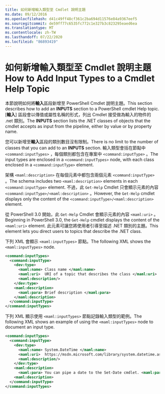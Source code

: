 ```yaml
---
title: 如何新增輸入類型至 Cmdlet 說明主題
ms.date: 09/12/2016
ms.openlocfilehash: d41c49ff48cf361c2ba694d11576e84a9367eef5
ms.sourcegitcommit: de59ff77c6535fc772c1e327b3c823295eaed6ea
ms.translationtype: MT
ms.contentlocale: zh-TW
ms.lasthandoff: 07/22/2020
ms.locfileid: "86893419"
---
```

# <a name="how-to-add-input-types-to-a-cmdlet-help-topic"></a><span data-ttu-id="0b40b-102">如何新增輸入類型至 Cmdlet 說明主題</span><span class="sxs-lookup"><span data-stu-id="0b40b-102">How to Add Input Types to a Cmdlet Help Topic</span></span>

<span data-ttu-id="0b40b-103">本節說明如何將**輸入**區段新增至 PowerShell Cmdlet 說明主題。</span><span class="sxs-lookup"><span data-stu-id="0b40b-103">This section describes how to add an **INPUTS** section to a PowerShell cmdlet Help topic.</span></span> <span data-ttu-id="0b40b-104">[**輸入**] 區段會以傳值或屬性名稱的形式，列出 Cmdlet 接受做為輸入的物件的 .net 類別。</span><span class="sxs-lookup"><span data-stu-id="0b40b-104">The **INPUTS** section lists the .NET classes of objects that the cmdlet accepts as input from the pipeline, either by value or by property name.</span></span>

<span data-ttu-id="0b40b-105">您可以新增至**輸入**區段的類別數目沒有限制。</span><span class="sxs-lookup"><span data-stu-id="0b40b-105">There is no limit to the number of classes that you can add to an **INPUTS** section.</span></span> <span data-ttu-id="0b40b-106">輸入類型會括在節點中 `<command:inputTypes>` ，每個類別都包含在專案中 `<command:inputType>` 。</span><span class="sxs-lookup"><span data-stu-id="0b40b-106">The input types are enclosed in a `<command:inputTypes>` node, with each class enclosed in a `<command:inputType>` element.</span></span>

<span data-ttu-id="0b40b-107">架構 `<maml:description>` 在每個元素中都包含兩個元素 `<command:inputType>` 。</span><span class="sxs-lookup"><span data-stu-id="0b40b-107">The schema includes two `<maml:description>` elements in each `<command:inputType>` element.</span></span>
<span data-ttu-id="0b40b-108">不過，此 `Get-Help` Cmdlet 只會顯示元素的內容 `<command:inputType>/<maml:description>` 。</span><span class="sxs-lookup"><span data-stu-id="0b40b-108">However, the `Get-Help` cmdlet displays only the content of the `<command:inputType>/<maml:description>` element.</span></span>

<span data-ttu-id="0b40b-109">從 PowerShell 3.0 開始，此 `Get-Help` Cmdlet 會顯示元素的內容 `<maml:uri>` 。</span><span class="sxs-lookup"><span data-stu-id="0b40b-109">Beginning in PowerShell 3.0, the `Get-Help` cmdlet displays the content of the `<maml:uri>` element.</span></span>
<span data-ttu-id="0b40b-110">此元素可讓您將使用者引導至描述 .NET 類別的主題。</span><span class="sxs-lookup"><span data-stu-id="0b40b-110">This element lets you direct users to topics that describe the .NET class.</span></span>

<span data-ttu-id="0b40b-111">下列 XML 會顯示 `<maml:inputTypes>` 節點。</span><span class="sxs-lookup"><span data-stu-id="0b40b-111">The following XML shows the `<maml:inputTypes>` node.</span></span>

```xml
<command:inputTypes>
  <command:inputType>
    <dev:type>
      <maml:name> Class name </maml:name>
      <maml:uri>  URI of a topic that describes the class </maml:uri>
      <maml:description/>
    </dev:type>
    <maml:description>
      <maml:para> Brief description </maml:para>
    </maml:description>
  </command:inputType>
</command:inputTypes>
```

<span data-ttu-id="0b40b-112">下列 XML 顯示使用 `<maml:inputTypes>` 節點記錄輸入類型的範例。</span><span class="sxs-lookup"><span data-stu-id="0b40b-112">The following XML shows an example of using the `<maml:inputTypes>` node to document an input type.</span></span>

```xml
<command:inputTypes>
  <command:inputType>
    <dev:type>
      <maml:name> System.DateTime </maml:name>
      <maml:uri>  https://msdn.microsoft.com/library/system.datetime.aspx </maml:uri>
      <maml:description/>
    </dev:type>
    <maml:description>
      <maml:para> You can pipe a date to the Set-Date cmdlet. <maml:para>
    <maml:description>
  </command:inputType>
</command:inputTypes>
```
